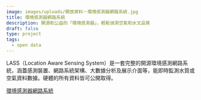 ```yaml
---
image: images/uploads/開放資料－環境感測器網路系統.jpg
title: 環境感測器網路系統
description: 開源和公益的「環境感測器」，輕鬆偵測空氣和水文品質
draft: false
type: project
tags:
  - open data
---
```

LASS（Location Aware Sensing System）是一套完整的開源環境感測網路系統，涵蓋感測裝置、網路系統架構、大數據分析及展示介面等，能即時監測水質或空氣資料數據。硬體的所有資料皆可公開取得。

[環境感測器網路系統](https://lass-net.org/)